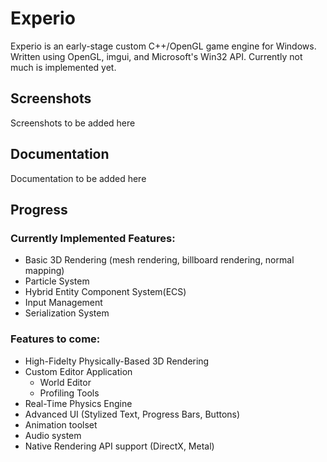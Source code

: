 # Experio
Experio is an early-stage custom C++/OpenGL game engine for Windows. Written using OpenGL, imgui, and Microsoft's Win32 API. Currently not much is implemented yet.
## Screenshots
Screenshots to be added here
## Documentation
Documentation to be added here
## Progress
### Currently Implemented Features:
- Basic 3D Rendering (mesh rendering, billboard rendering, normal mapping)
- Particle System
- Hybrid Entity Component System(ECS)
- Input Management
- Serialization System
### Features to come:
- High-Fidelty Physically-Based 3D Rendering
- Custom Editor Application
  - World Editor
  - Profiling Tools
- Real-Time Physics Engine
- Advanced UI (Stylized Text, Progress Bars, Buttons)
- Animation toolset
- Audio system
- Native Rendering API support (DirectX, Metal)